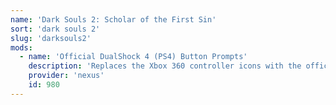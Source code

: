 ```yaml
---
name: 'Dark Souls 2: Scholar of the First Sin'
sort: 'dark souls 2'
slug: 'darksouls2'
mods:
  - name: 'Official DualShock 4 (PS4) Button Prompts'
    description: 'Replaces the Xbox 360 controller icons with the official DualShock 4 controller icons taken from Scholar of the First Sin on PS4.'
    provider: 'nexus'
    id: 980
---
```

